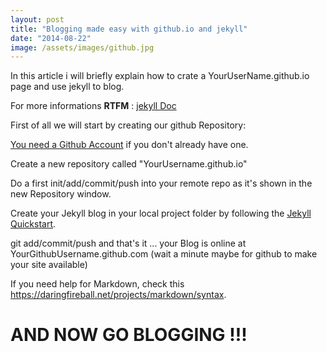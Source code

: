 ```yaml
---
layout: post
title: "Blogging made easy with github.io and jekyll"
date: "2014-08-22"
image: /assets/images/github.jpg
---
```

In this article i will briefly explain how to crate a YourUserName.github.io page and use jekyll to blog.

For more informations **RTFM** : <a href="https://jekyllrb.com/docs/home/" target="_blank">jekyll Doc</a>

First of all we will start by creating our github Repository:

<a href="https://github.com/" target="_blank">You need a Github Account</a> if you don't already have one.

Create a new repository called "YourUsername.github.io"

Do a first init/add/commit/push into your remote repo as it's shown in the new Repository window.

Create your Jekyll blog in your local project folder by following the <a href="https://jekyllrb.com/docs/quickstart/">Jekyll Quickstart</a>.

git add/commit/push and that's it ... your Blog is online at YourGithubUsername.github.com (wait a minute maybe for github to make your site available)

If you need help for Markdown, check this <a href="https://daringfireball.net/projects/markdown/syntax">https://daringfireball.net/projects/markdown/syntax</a>.

AND NOW GO BLOGGING !!!
=======================
